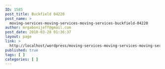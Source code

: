 ```yaml
---
ID: 1585
post_title: Buckfield 04220
post_name: >
  moving-services-moving-services-moving-services-buckfield-04220
author: mrgabonijeff@gmail.com
post_date: 2018-03-28 01:36:37
layout: page
link: >
  http://localhost/wordpress/moving-services-moving-services-moving-services-buckfield-04220/
published: true
tags: [ ]
categories: [ ]
---
```

